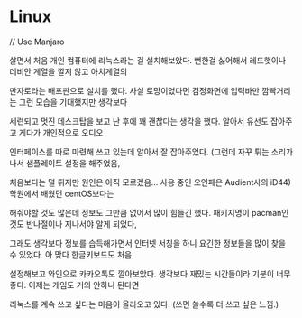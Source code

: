 # Linux

// Use Manjaro

살면서 처음 개인 컴퓨터에 리눅스라는 걸 설치해보았다. 뻔한걸 싫어해서 레드햇이나 데비안 계열을 깔지 않고 아치계열의 

만자로라는 배포판으로 설치를 했다. 사실 로망이었다면 검정화면에 입력바만 깜빡거리는 그런 모습을 기대했지만 생각보다 

세련되고 멋진 데스크탑을 보고 난 후에 꽤 괜찮다는 생각을 했다. 알아서 유선도 잡아주고 게다가 개인적으로 오디오 

인터페이스를 따로 마련해 쓰고 있는데 알아서 잘 잡아주었다. (그런데 자꾸 튀는 소리가 나서 샘플레이트 설정을 해주었음, 

처음보다는 덜 튀지만 원인은 아직 모르겠음... 사용 중인 오인페은 Audient사의 iD44) 학원에서 배웠던 centOS보다는 

해줘야할 것도 많은데 정보도 그만큼 없어서 많이 힘들긴 했다. 패키지명이 pacman인것도 반나절이나 지나서야 알게 되었다,

그래도 생각보다 정보를 습득해가면서 인터넷 서칭을 하니 요긴한 정보들을 많이 찾을 수 있었다. 아 맞다 한글키보드도 처음 

설정해보고 와인으로 카카오톡도 깔아보았다. 생각보다 재밌는 시간들이라 기분이 너무 좋다. 이제는 게임도 거의 안하니 된다면 

리눅스를 계속 쓰고 싶다는 마음이 올라오고 있다. (쓰면 쓸수록 더 쓰고 싶은 느낌.)
